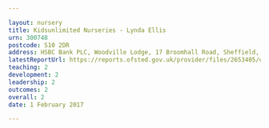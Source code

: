 ```yaml
---

layout: nursery
title: Kidsunlimited Nurseries - Lynda Ellis
urn: 300748
postcode: S10 2DR
address: HSBC Bank PLC, Woodville Lodge, 17 Broomhall Road, Sheffield, South Yorkshire, S10 2DR
latestReportUrl: https://reports.ofsted.gov.uk/provider/files/2653405/urn/300748.pdf
teaching: 2
development: 2
leadership: 2
outcomes: 2
overall: 2
date: 1 February 2017

---
```

